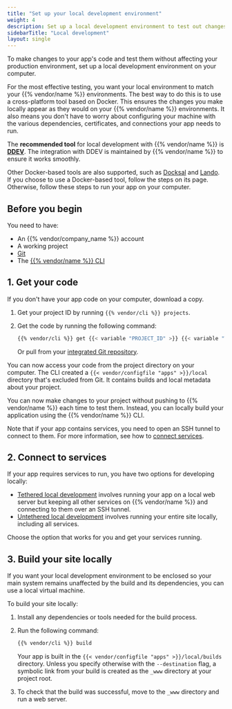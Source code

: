 ```yaml
---
title: "Set up your local development environment"
weight: 4
description: Set up a local development environment to test out changes to your app's code.
sidebarTitle: "Local development"
layout: single
---
```


To make changes to your app's code and test them without affecting your production environment,
set up a local development environment on your computer.

For the most effective testing, you want your local environment to match your {{% vendor/name %}} environments.
The best way to do this is to use a cross-platform tool based on Docker.
This ensures the changes you make locally appear as they would on your {{% vendor/name %}} environments.
It also means you don't have to worry about configuring your machine with
the various dependencies, certificates, and connections your app needs to run.

The **recommended tool** for local development with {{% vendor/name %}} is **[DDEV](/development/local/ddev.md)**.
The integration with DDEV is maintained by {{% vendor/name %}} to ensure it works smoothly.

Other Docker-based tools are also supported, such as [Docksal](/development/local/docksal.md) and [Lando](/development/local/lando.md).
If you choose to use a Docker-based tool, follow the steps on its page. Otherwise, follow these steps to run
your app on your computer.

## Before you begin

You need to have:

- An {{% vendor/company_name %}} account
- A working project
- [Git](https://git-scm.com/downloads)
- The [{{% vendor/name %}} CLI](/administration/cli/_index.md)

## 1. Get your code

If you don't have your app code on your computer, download a copy.

1.  Get your project ID by running `{{% vendor/cli %}} projects`.

2.  Get the code by running the following command:

    ```bash
    {{% vendor/cli %}} get {{< variable "PROJECT_ID" >}} {{< variable "TARGET_DIRECTORY_NAME" >}}
    ```

    Or pull from your [integrated Git repository](/integrations/source/_index.md).

You can now access your code from the project directory on your computer.
The CLI created a `{{< vendor/configfile "apps" >}}/local` directory that's excluded from Git.
It contains builds and local metadata about your project.

You can now make changes to your project without pushing to {{% vendor/name %}} each time to test them.
Instead, you can locally build your application using the {{% vendor/name %}} CLI.

Note that if your app contains services, you need to open an SSH tunnel to connect to them.
For more information, see how to [connect services](/add-services#2-connect-the-service).

## 2. Connect to services

If your app requires services to run, you have two options for developing locally:

- [Tethered local development](/development/local/tethered.md) involves running your app on a local web server
  but keeping all other services on {{% vendor/name %}} and connecting to them over an SSH tunnel.
- [Untethered local development](/development/local/untethered.md) involves running your entire site locally,
  including all services.

Choose the option that works for you and get your services running.

## 3. Build your site locally

If you want your local development environment to be enclosed
so your main system remains unaffected by the build and its dependencies,
you can use a local virtual machine.

To build your site locally:

1.  Install any dependencies or tools needed for the build process.

2.  Run the following command:

    ```bash
    {{% vendor/cli %}} build
    ```

    Your app is built in the `{{< vendor/configfile "apps" >}}/local/builds` directory.
    Unless you specify otherwise with the `--destination` flag,
    a symbolic link from your build is created as the `_www` directory at your project root.

3.  To check that the build was successful, move to the `_www` directory
    and run a web server.
